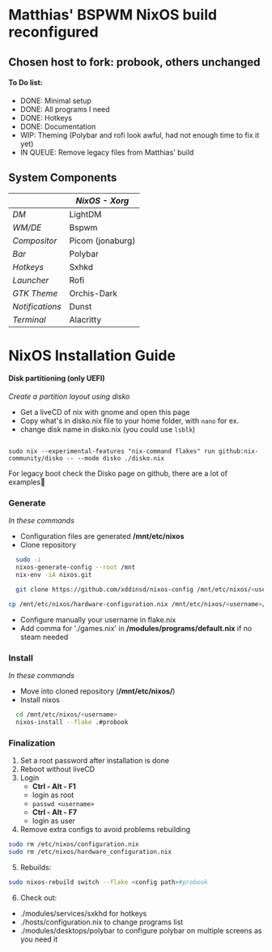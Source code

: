 # Matthias' BSPWM NixOS build reconfigured


## Chosen host to fork: probook, others unchanged

#### To Do list:
- DONE:     Minimal setup
- DONE:     All programs I need
- DONE:     Hotkeys
- DONE:     Documentation 
- WIP:      Theming (Polybar and rofi look awful, had not enough time to fix it yet)
- IN QUEUE: Remove legacy files from Matthias' build


## System Components     

|                 | *NixOS - Xorg*   |
|-----------------|------------------|
| *DM*            | LightDM          |
| *WM/DE*         | Bspwm            |
| *Compositor*    | Picom (jonaburg) |
| *Bar*           | Polybar          |
| *Hotkeys*       | Sxhkd            |
| *Launcher*      | Rofi             |
| *GTK Theme*     | Orchis-Dark      |
| *Notifications* | Dunst            |
| *Terminal*      | Alacritty        |


# NixOS Installation Guide
#### Disk partitioning (only UEFI)
*Create a partition layout using disko*
- Get a liveCD of nix with gnome and open this page
- Copy what's in disko.nix file to your home folder, with ```nano``` for ex.
- change disk name in disko.nix (you could use ```lsblk```)

```console

sudo nix --experimental-features "nix-command flakes" run github:nix-community/disko -- --mode disko ./disko.nix

```
For legacy boot check the Disko page on github, there are a lot of examples💯


### Generate
*In these commands*
- Configuration files are generated __/mnt/etc/nixos__
- Clone repository
```bash
  sudo -i
  nixos-generate-config --root /mnt
  nix-env -iA nixos.git
```
```bash
  git clone https://github.com/xddinsd/nixos-config /mnt/etc/nixos/<username>
```
```bash
cp /mnt/etc/nixos/hardware-configuration.nix /mnt/etc/nixos/<username>/hosts/probook/
```

- Configure manually your username in flake.nix
- Add comma for './games.nix' in __/modules/programs/default.nix__ if no steam needed
 
### Install
*In these commands*
- Move into cloned repository (__/mnt/etc/nixos/<username>__)
- Install nixos

```bash
  cd /mnt/etc/nixos/<username>
  nixos-install --flake .#probook
```

### Finalization
1. Set a root password after installation is done
2. Reboot without liveCD
3. Login
    - __Ctrl - Alt - F1__
    - login as root
    - ```passwd <username>```
    - __Ctrl - Alt - F7__
    - login as user
4. Remove extra configs to avoid problems rebuilding
```bash
sudo rm /etc/nixos/configuration.nix
sudo rm /etc/nixos/hardware_configuration.nix
```

5. Rebuilds:
```bash
sudo nixos-rebuild switch --flake <config path>#probook
```

6. Check out:
- ./modules/services/sxkhd for hotkeys
- ./hosts/configuration.nix to change programs list
- ./modules/desktops/polybar to configure polybar on multiple screens as you need it 
